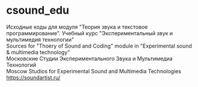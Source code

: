 # csound_edu

Исходные коды для модуля "Теория звука и текстовое программирование". Учебный курс "Экспериментальный звук и мультимедия технологии"<br />
Sources for "Thoery of Sound and Coding" module in "Experimental sound & multimedia technology"<br />
Московские Студии Экспериментального Звука и Мультимедиа Технологий<br />
Moscow Studios for Experimental Sound and Multimedia Technologies<br />
https://soundartist.ru/
